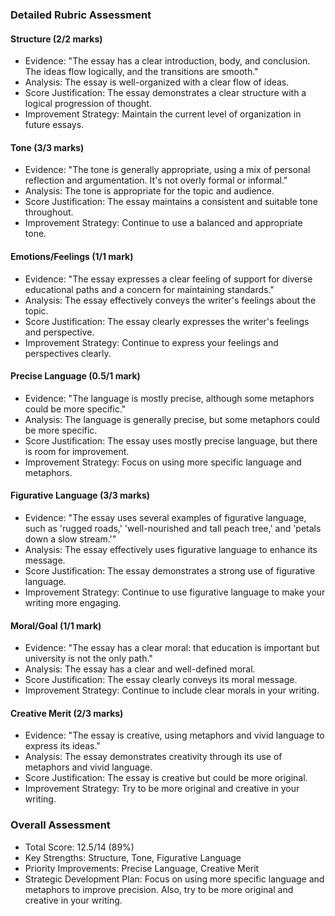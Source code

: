 ### Detailed Rubric Assessment

#### Structure (2/2 marks)

- Evidence: "The essay has a clear introduction, body, and conclusion. The ideas flow logically, and the transitions are smooth."
- Analysis: The essay is well-organized with a clear flow of ideas.
- Score Justification: The essay demonstrates a clear structure with a logical progression of thought.
- Improvement Strategy: Maintain the current level of organization in future essays.

#### Tone (3/3 marks)

- Evidence: "The tone is generally appropriate, using a mix of personal reflection and argumentation. It's not overly formal or informal."
- Analysis: The tone is appropriate for the topic and audience.
- Score Justification: The essay maintains a consistent and suitable tone throughout.
- Improvement Strategy: Continue to use a balanced and appropriate tone.

#### Emotions/Feelings (1/1 mark)

- Evidence: "The essay expresses a clear feeling of support for diverse educational paths and a concern for maintaining standards."
- Analysis: The essay effectively conveys the writer's feelings about the topic.
- Score Justification: The essay clearly expresses the writer's feelings and perspective.
- Improvement Strategy: Continue to express your feelings and perspectives clearly.

#### Precise Language (0.5/1 mark)

- Evidence: "The language is mostly precise, although some metaphors could be more specific."
- Analysis: The language is generally precise, but some metaphors could be more specific.
- Score Justification: The essay uses mostly precise language, but there is room for improvement.
- Improvement Strategy: Focus on using more specific language and metaphors.

#### Figurative Language (3/3 marks)

- Evidence: "The essay uses several examples of figurative language, such as 'rugged roads,' 'well-nourished and tall peach tree,' and 'petals down a slow stream.'"
- Analysis: The essay effectively uses figurative language to enhance its message.
- Score Justification: The essay demonstrates a strong use of figurative language.
- Improvement Strategy: Continue to use figurative language to make your writing more engaging.

#### Moral/Goal (1/1 mark)

- Evidence: "The essay has a clear moral: that education is important but university is not the only path."
- Analysis: The essay has a clear and well-defined moral.
- Score Justification: The essay clearly conveys its moral message.
- Improvement Strategy: Continue to include clear morals in your writing.

#### Creative Merit (2/3 marks)

- Evidence: "The essay is creative, using metaphors and vivid language to express its ideas."
- Analysis: The essay demonstrates creativity through its use of metaphors and vivid language.
- Score Justification: The essay is creative but could be more original.
- Improvement Strategy: Try to be more original and creative in your writing.

### Overall Assessment

- Total Score: 12.5/14 (89%)
- Key Strengths: Structure, Tone, Figurative Language
- Priority Improvements: Precise Language, Creative Merit
- Strategic Development Plan: Focus on using more specific language and metaphors to improve precision. Also, try to be more original and creative in your writing.
